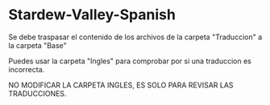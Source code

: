 ﻿# Stardew-Valley-Spanish

Se debe traspasar el contenido de los archivos de la carpeta "Traduccion" a la carpeta "Base"

Puedes usar la carpeta "Ingles" para comprobar por si una traduccion es incorrecta.

NO MODIFICAR LA CARPETA INGLES, ES SOLO PARA REVISAR LAS TRADUCCIONES.
